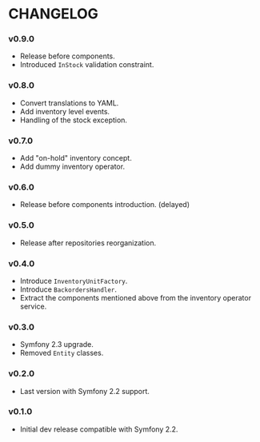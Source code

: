 CHANGELOG
=========

### v0.9.0

* Release before components.
* Introduced ``InStock`` validation constraint.

### v0.8.0

* Convert translations to YAML.
* Add inventory level events.
* Handling of the stock exception.

### v0.7.0

* Add "on-hold" inventory concept.
* Add dummy inventory operator.

### v0.6.0

* Release before components introduction. (delayed)

### v0.5.0

* Release after repositories reorganization.

### v0.4.0

* Introduce ``InventoryUnitFactory``.
* Introduce ``BackordersHandler``.
* Extract the components mentioned above from the inventory operator service.

### v0.3.0

* Symfony 2.3 upgrade.
* Removed ``Entity`` classes.

### v0.2.0

* Last version with Symfony 2.2 support.

### v0.1.0

* Initial dev release compatible with Symfony 2.2.
